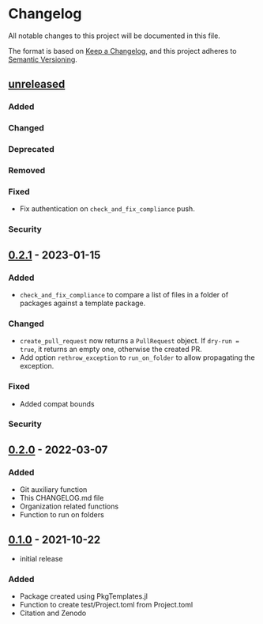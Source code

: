 # Changelog

All notable changes to this project will be documented in this file.

The format is based on [Keep a Changelog],
and this project adheres to [Semantic Versioning].

## [unreleased]

### Added

### Changed

### Deprecated

### Removed

### Fixed

- Fix authentication on `check_and_fix_compliance` push.

### Security

## [0.2.1] - 2023-01-15

### Added

- `check_and_fix_compliance` to compare a list of files in a folder of packages against a template package.

### Changed

- `create_pull_request` now returns a `PullRequest` object. If `dry-run = true`, it returns an empty one, otherwise the created PR.
- Add option `rethrow_exception` to `run_on_folder` to allow propagating the exception.

### Fixed

- Added compat bounds

### Security

## [0.2.0] - 2022-03-07

### Added

- Git auxiliary function
- This CHANGELOG.md file
- Organization related functions
- Function to run on folders

## [0.1.0] - 2021-10-22

- initial release

### Added

- Package created using PkgTemplates.jl
- Function to create test/Project.toml from Project.toml
- Citation and Zenodo

<!-- Links -->
[keep a changelog]: https://keepachangelog.com/en/1.0.0/
[semantic versioning]: https://semver.org/spec/v2.0.0.html

<!-- Versions -->
[unreleased]: https://github.com/abelsiqueira/Emporium.jl/compare/v0.2.1...HEAD
[0.2.1]: https://github.com/abelsiqueira/Emporium.jl/compare/v0.2.0..v0.2.1
[0.2.0]: https://github.com/abelsiqueira/Emporium.jl/compare/v0.1.0..v0.2.0
[0.1.0]: https://github.com/abelsiqueira/Emporium.jl/releases/tag/v0.1.0
